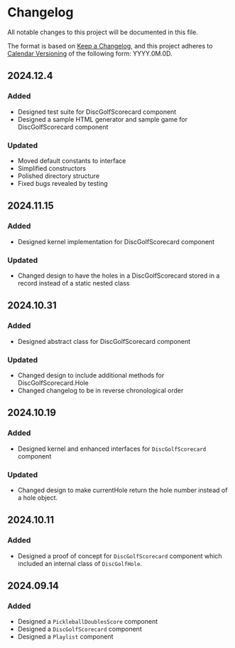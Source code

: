 # Changelog

All notable changes to this project will be documented in this file.

The format is based on [Keep a Changelog](https://keepachangelog.com/en/1.1.0/),
and this project adheres to [Calendar Versioning](https://calver.org/) of
the following form: YYYY.0M.0D.

## 2024.12.4

### Added

- Designed test suite for DiscGolfScorecard component
- Designed a sample HTML generator and sample game for DiscGolfScorecard component

### Updated

- Moved default constants to interface
- Simplified constructors
- Polished directory structure
- Fixed bugs revealed by testing

## 2024.11.15

### Added

- Designed kernel implementation for DiscGolfScorecard component

### Updated

- Changed design to have the holes in a DiscGolfScorecard stored in a record instead of a static nested class

## 2024.10.31

### Added

- Designed abstract class for DiscGolfScorecard component

### Updated

- Changed design to include additional methods for DiscGolfScorecard.Hole
- Changed changelog to be in reverse chronological order

## 2024.10.19

### Added

- Designed kernel and enhanced interfaces for `DiscGolfScorecard` component

### Updated

- Changed design to make currentHole return the hole number instead of a hole object.

## 2024.10.11

### Added

- Designed a proof of concept for `DiscGolfScorecard` component which included an internal class of `DiscGolfHole`.

## 2024.09.14

### Added

- Designed a `PickleballDoublesScore` component
- Designed a `DiscGolfScorecard` component
- Designed a `Playlist` component
